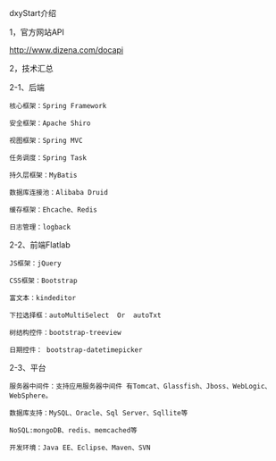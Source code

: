 
dxyStart介绍

1，官方网站API

   http://www.dizena.com/docapi
   
   
2，技术汇总

2-1、后端

    核心框架：Spring Framework
    
    安全框架：Apache Shiro
    
    视图框架：Spring MVC
    
    任务调度：Spring Task
    
    持久层框架：MyBatis
    
    数据库连接池：Alibaba Druid
    
    缓存框架：Ehcache、Redis
    
    日志管理：logback
    

2-2、前端Flatlab

    JS框架：jQuery
    
    CSS框架：Bootstrap
    
    富文本：kindeditor
    
    下拉选择框：autoMultiSelect  Or  autoTxt
    
    树结构控件：bootstrap-treeview
    
    日期控件： bootstrap-datetimepicker

2-3、平台

    服务器中间件：支持应用服务器中间件 有Tomcat、Glassfish、Jboss、WebLogic、WebSphere。
    
    数据库支持：MySQL、Oracle、Sql Server、Sqllite等
    
    NoSQL:mongoDB、redis、memcached等
    
    开发环境：Java EE、Eclipse、Maven、SVN 
    
    
    
